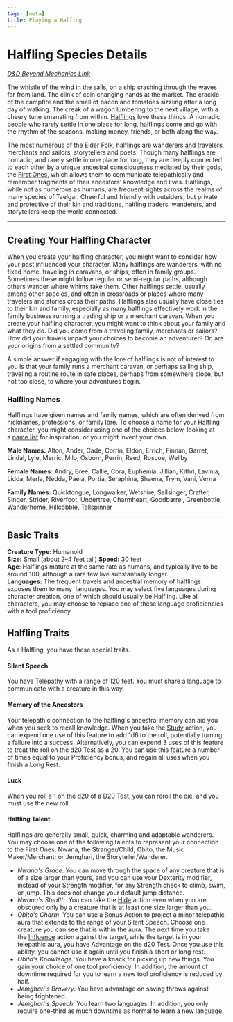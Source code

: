 ```yaml
---
tags: [meta]
title: Playing a Halfing
---
```


# Halfling Species Details

*[D&D Beyond Mechanics Link](https://www.dndbeyond.com/species/1755936-halfling)*

The whistle of the wind in the sails, on a ship crashing through the waves far from land. The clink of coin changing hands at the market. The crackle of the campfire and the smell of bacon and tomatoes sizzling after a long day of walking. The creak of a wagon lumbering to the next village, with a cheery tune emanating from within. [Halflings](https://www.dndbeyond.com/linkout?remoteUrl=https%253a%252f%252ftsackton.github.io%252ftaelgarverse%252fspecies%252fchildren-of-the-embodied-gods%252fhalflings%252fhalflings%252f) love these things. A nomadic people who rarely settle in one place for long, halflings come and go with the rhythm of the seasons, making money, friends, or both along the way.

The most numerous of the Elder Folk, halflings are wanderers and travelers, merchants and sailors, storytellers and poets. Though many halflings are nomadic, and rarely settle in one place for long, they are deeply connected to each other by a unique ancestral consciousness mediated by their gods, the [First Ones](https://www.dndbeyond.com/linkout?remoteUrl=https%253a%252f%252ftsackton.github.io%252ftaelgarverse%252fcosmology%252fgods%252fembodied-gods%252ffirst-ones%252ffirst-ones%252f), which allows them to communicate telepathically and remember fragments of their ancestors' knowledge and lives. Halflings, while not as numerous as humans, are frequent sights across the realms of many species of Taelgar. Cheerful and friendly with outsiders, but private and protective of their kin and traditions, halfling traders, wanderers, and storytellers keep the world connected. 

---
## Creating Your Halfling Character

When you create your halfling character, you might want to consider how your past influenced your character. Many halflings are wanderers, with no fixed home, traveling in caravans, or ships, often in family groups. Sometimes these might follow regular or semi-regular paths, although others wander where whims take them. Other halflings settle, usually among other species, and often in crossroads or places where many travelers and stories cross their paths. Halflings also usually have close ties to their kin and family, especially as many halflings effectively work in the family business running a trading ship or a merchant caravan. When you create your halfling character, you might want to think about your family and what they do. Did you come from a traveling family, merchants or sailors? How did your travels impact your choices to become an adventurer? Or, are your origins from a settled community? 

A simple answer if engaging with the lore of halflings is not of interest to you is that your family runs a merchant caravan, or perhaps sailing ship, traveling a routine route in safe places, perhaps from somewhere close, but not too close, to where your adventures begin.

### Halfling Names

Halflings have given names and family names, which are often derived from nicknames, professions, or family lore. To choose a name for your Halfling character, you might consider using one of the choices below, looking at a [name list](https://www.dndbeyond.com/sources/dnd/xgte/character-names#Halfling) for inspiration, or you might invent your own.

**Male Names:** Alton, Ander, Cade, Corrin, Eldon, Errich, Finnan, Garret, Lindal, Lyle, Merric, Milo, Osborn, Perrin, Reed, Roscoe, Wellby

**Female Names:** Andry, Bree, Callie, Cora, Euphemia, Jillian, Kithri, Lavinia, Lidda, Merla, Nedda, Paela, Portia, Seraphina, Shaena, Trym, Vani, Verna

**Family Names:** Quicktongue, Longwalker, Wetshire, Sailsinger, Crafter, Singer, Strider, Riverfoot, Undertree, Charmheart, Goodbarrel, Greenbottle, Wanderhome, Hillcobble, Tallspinner

---
## Basic Traits

**Creature Type:** Humanoid  
**Size:** Small (about 2–4 feet tall) 
**Speed:** 30 feet  
**Age**: Halflings mature at the same rate as humans, and typically live to be around 100, although a rare few live substantially longer.   
**Languages:** The frequent travels and ancestral memory of halflings exposes them to many  languages. You may select five languages during character creation, one of which should usually be Halfling. Like all characters, you may choose to replace one of these language proficiencies with a tool proficiency. 

## Halfling Traits

As a Halfling, you have these special traits.



#### Silent Speech
You have Telepathy with a range of 120 feet. You must share a language to communicate with a creature in this way.
#### Memory of the Ancestors
Your telepathic connection to the halfling's ancestral memory can aid you when you seek to recall knowledge. When you take the [Study](https://www.dndbeyond.com/sources/dnd/free-rules/rules-glossary#StudyAction) action, you can expend one use of this feature to add 1d6 to the roll, potentially turning a failure into a success. Alternatively, you can expend 3 uses of this feature to treat the roll on the d20 Test as a 20. You can use this feature a number of times equal to your Proficiency bonus, and regain all uses when you finish a Long Rest. 
#### Luck
When you roll a 1 on the d20 of a D20 Test, you can reroll the die, and you must use the new roll.
#### Halfling Talent
Halflings are generally small, quick, charming and adaptable wanderers. You may choose one of the following talents to represent your connection to the First Ones: Nwana, the Stranger/Child; Obito, the Music Maker/Merchant; or Jemghari, the Storyteller/Wanderer.

- _Nwana's Grace_. You can move through the space of any creature that is of a size larger than yours, and you can use your Dexterity modifier, instead of your Strength modifier, for any Strength check to climb, swim, or jump. This does not change your default jump distance.
- _Nwana's Stealth_. You can take the [Hide](https://www.dndbeyond.com/sources/dnd/free-rules/rules-glossary#HideAction) action even when you are obscured only by a creature that is at least one size larger than you.
- _Obito's Charm_. You can use a Bonus Action to project a minor telepathic aura that extends to the range of your Silent Speech. Choose one creature you can see that is within the aura. The next time you take the [Influence](https://www.dndbeyond.com/sources/dnd/free-rules/rules-glossary#InfluenceAction) action against the target, while the target is in your telepathic aura, you have Advantage on the d20 Test. Once you use this ability, you cannot use it again until you finish a short or long rest.
- _Obito's Knowledge_. You have a knack for picking up new things. You gain your choice of one tool proficiency. In addition, the amount of downtime required for you to learn a new tool proficiency is reduced by half. 
- _Jemghari's Bravery_. You have advantage on saving throws against being frightened.
- _Jemghari's Speech._ You learn two languages. In addition, you only require one-third as much downtime as normal to learn a new language.